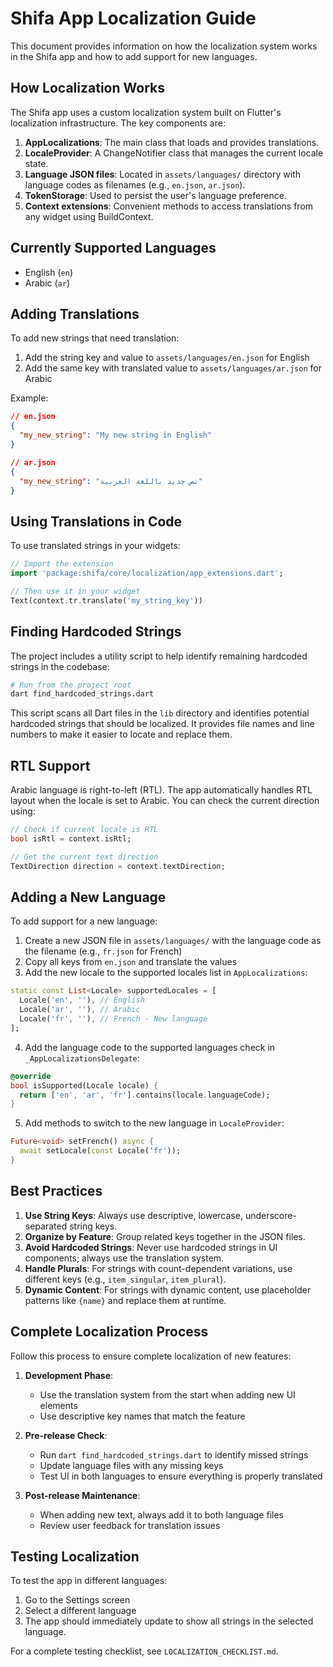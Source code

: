 # Shifa App Localization Guide

This document provides information on how the localization system works in the Shifa app and how to add support for new languages.

## How Localization Works

The Shifa app uses a custom localization system built on Flutter's localization infrastructure. The key components are:

1. **AppLocalizations**: The main class that loads and provides translations.
2. **LocaleProvider**: A ChangeNotifier class that manages the current locale state.
3. **Language JSON files**: Located in `assets/languages/` directory with language codes as filenames (e.g., `en.json`, `ar.json`).
4. **TokenStorage**: Used to persist the user's language preference.
5. **Context extensions**: Convenient methods to access translations from any widget using BuildContext.

## Currently Supported Languages

- English (`en`)
- Arabic (`ar`)

## Adding Translations

To add new strings that need translation:

1. Add the string key and value to `assets/languages/en.json` for English
2. Add the same key with translated value to `assets/languages/ar.json` for Arabic

Example:
```json
// en.json
{
  "my_new_string": "My new string in English"
}

// ar.json
{
  "my_new_string": "نص جديد باللغة العربية"
}
```

## Using Translations in Code

To use translated strings in your widgets:

```dart
// Import the extension
import 'package:shifa/core/localization/app_extensions.dart';

// Then use it in your widget
Text(context.tr.translate('my_string_key'))
```

## Finding Hardcoded Strings

The project includes a utility script to help identify remaining hardcoded strings in the codebase:

```bash
# Run from the project root
dart find_hardcoded_strings.dart
```

This script scans all Dart files in the `lib` directory and identifies potential hardcoded strings that should be localized. It provides file names and line numbers to make it easier to locate and replace them.

## RTL Support

Arabic language is right-to-left (RTL). The app automatically handles RTL layout when the locale is set to Arabic. You can check the current direction using:

```dart
// Check if current locale is RTL
bool isRtl = context.isRtl;

// Get the current text direction
TextDirection direction = context.textDirection;
```

## Adding a New Language

To add support for a new language:

1. Create a new JSON file in `assets/languages/` with the language code as the filename (e.g., `fr.json` for French)
2. Copy all keys from `en.json` and translate the values
3. Add the new locale to the supported locales list in `AppLocalizations`:

```dart
static const List<Locale> supportedLocales = [
  Locale('en', ''), // English
  Locale('ar', ''), // Arabic
  Locale('fr', ''), // French - New language
];
```

4. Add the language code to the supported languages check in `_AppLocalizationsDelegate`:

```dart
@override
bool isSupported(Locale locale) {
  return ['en', 'ar', 'fr'].contains(locale.languageCode);
}
```

5. Add methods to switch to the new language in `LocaleProvider`:

```dart
Future<void> setFrench() async {
  await setLocale(const Locale('fr'));
}
```

## Best Practices

1. **Use String Keys**: Always use descriptive, lowercase, underscore-separated string keys.
2. **Organize by Feature**: Group related keys together in the JSON files.
3. **Avoid Hardcoded Strings**: Never use hardcoded strings in UI components; always use the translation system.
4. **Handle Plurals**: For strings with count-dependent variations, use different keys (e.g., `item_singular`, `item_plural`).
5. **Dynamic Content**: For strings with dynamic content, use placeholder patterns like `{name}` and replace them at runtime.

## Complete Localization Process

Follow this process to ensure complete localization of new features:

1. **Development Phase**:
   - Use the translation system from the start when adding new UI elements
   - Use descriptive key names that match the feature

2. **Pre-release Check**:
   - Run `dart find_hardcoded_strings.dart` to identify missed strings
   - Update language files with any missing keys
   - Test UI in both languages to ensure everything is properly translated

3. **Post-release Maintenance**:
   - When adding new text, always add it to both language files
   - Review user feedback for translation issues

## Testing Localization

To test the app in different languages:
1. Go to the Settings screen
2. Select a different language
3. The app should immediately update to show all strings in the selected language.

For a complete testing checklist, see `LOCALIZATION_CHECKLIST.md`. 